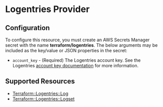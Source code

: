 # Logentries Provider

## Configuration

To configure this resource, you must create an AWS Secrets Manager secret with the name **terraform/logentries**. The below arguments may be included as the key/value or JSON properties in the secret:

* `account_key` - (Required) The Logentries account key. See the Logentries [account key documentation](https://logentries.com/doc/accountkey/) for more information.

## Supported Resources

* [Terraform::Logentries::Log](docs/providers/logentries/Log.md)
* [Terraform::Logentries::Logset](docs/providers/logentries/Logset.md)